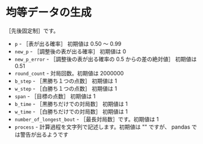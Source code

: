 # 均等データの生成

［先後固定制］です。  

* `p` - ［表が出る確率］ 初期値は 0.50 ～ 0.99
* `new_p` - ［調整後の表が出る確率］ 初期値は 0
* `new_p_error` - ［調整後の表が出る確率の 0.5 からの差の絶対値］ 初期値は 0.51
* `round_count` - 対局回数。初期値は 2000000
* `b_step` - ［黒勝ち１つの点数］ 初期値は 1
* `w_step` - ［白勝ち１つの点数］ 初期値は 1
* `span` - ［目標の点数］ 初期値は 1
* `b_time` - ［黒勝ちだけでの対局数］ 初期値は 1
* `w_time` - ［白勝ちだけでの対局数］ 初期値は 1
* `number_of_longest_bout` - ［最長対局数］です。初期値は 1
* `process` - 計算過程を文字列で記述します。初期値は "" ですが、 pandas では警告が出るようです

